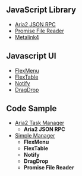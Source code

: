 ## JavaScript Library
- [Aria2 JSON RPC](/readme/aria2.md)
- [Promise File Reader](/readme/filereader.md)
- [Metalink4](/readme/metalink4.md)

## Javascript UI
- [FlexMenu](/readme/menu.md)
- [FlexTable](/readme/table.md)
- [Notify](/readme/notify.md)
- [DragDrop](/readme/dragdrop.md)

## Code Sample
- [Aria2 Task Manager](//jc3213.github.io/jslib/manager/aria2.html)
    - **Aria2 JSON RPC**
- [Simple Manager](//jc3213.github.io/jslib/sample/manager.html)
    - **FlexMenu**
    - **FlexTable**
    - **Notify**
    - **DragDrop**
    - **Promise File Reader**
